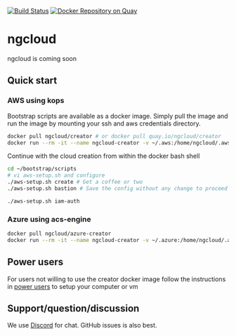 [![Build Status](https://dev.azure.com/ngcloud/creator/_apis/build/status/ngcloud.bootstrap)](https://dev.azure.com/ngcloud/creator/_build/latest?definitionId=1) [![Docker Repository on Quay](https://quay.io/repository/ngcloud/creator/status "Docker Repository on Quay")](https://quay.io/repository/ngcloud/creator)

# ngcloud

ngcloud is coming soon

## Quick start

### AWS using kops

Bootstrap scripts are available as a docker image. Simply pull the image and run the image by mounting your ssh and aws credentials directory.

```bash
docker pull ngcloud/creator # or docker pull quay.io/ngcloud/creator
docker run --rm -it --name ngcloud-creator -v ~/.aws:/home/ngcloud/.aws -v ~/.ssh:/home/ngcloud/.ssh ngcloud/creator
```

Continue with the cloud creation from within the docker bash shell

```bash
cd ~/bootstrap/scripts
# vi aws-setup.sh and configure
./aws-setup.sh create # Get a coffee or two
./aws-setup.sh bastion # Save the config without any change to proceed
```

```bash
./aws-setup.sh iam-auth
```

### Azure using acs-engine

```bash
docker pull ngcloud/azure-creator
docker run --rm -it --name ngcloud-creator -v ~/.azure:/home/ngcloud/.azure ngcloud/azure-creator
```

## Power users

For users not willing to use the creator docker image follow the instructions in [power users](https://github.com/ngcloud/bootstrap/blob/master/docs/power_users.md) to setup your computer or vm

## Support/question/discussion

We use [Discord](https://discord.gg/BamQKyp) for chat. GitHub issues is also best.
